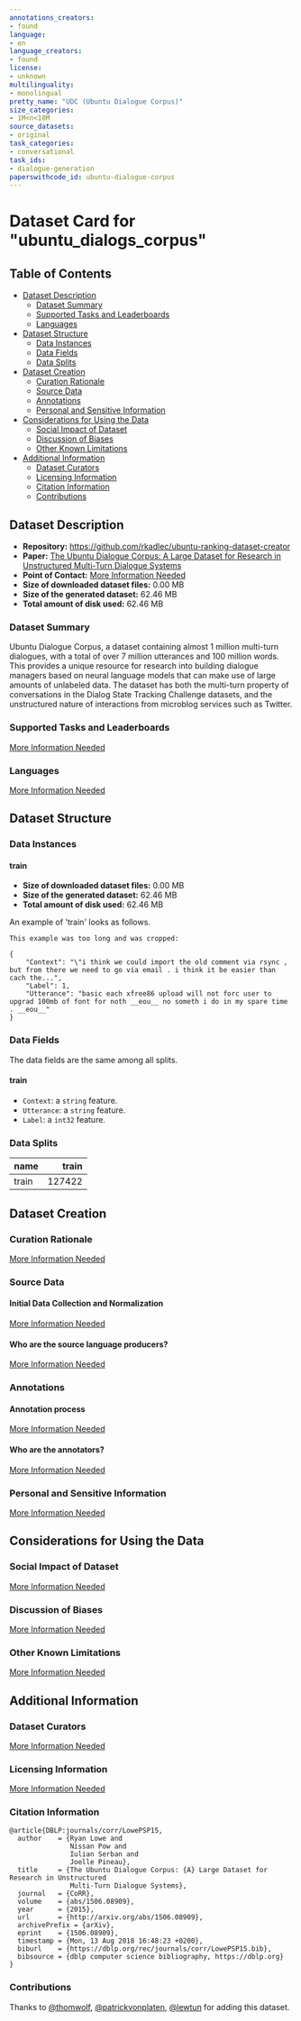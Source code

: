 ```yaml
---
annotations_creators:
- found
language:
- en
language_creators:
- found
license:
- unknown
multilinguality:
- monolingual
pretty_name: "UDC (Ubuntu Dialogue Corpus)"
size_categories:
- 1M<n<10M
source_datasets:
- original
task_categories:
- conversational
task_ids:
- dialogue-generation
paperswithcode_id: ubuntu-dialogue-corpus
---
```


# Dataset Card for "ubuntu_dialogs_corpus"

## Table of Contents
- [Dataset Description](#dataset-description)
  - [Dataset Summary](#dataset-summary)
  - [Supported Tasks and Leaderboards](#supported-tasks-and-leaderboards)
  - [Languages](#languages)
- [Dataset Structure](#dataset-structure)
  - [Data Instances](#data-instances)
  - [Data Fields](#data-fields)
  - [Data Splits](#data-splits)
- [Dataset Creation](#dataset-creation)
  - [Curation Rationale](#curation-rationale)
  - [Source Data](#source-data)
  - [Annotations](#annotations)
  - [Personal and Sensitive Information](#personal-and-sensitive-information)
- [Considerations for Using the Data](#considerations-for-using-the-data)
  - [Social Impact of Dataset](#social-impact-of-dataset)
  - [Discussion of Biases](#discussion-of-biases)
  - [Other Known Limitations](#other-known-limitations)
- [Additional Information](#additional-information)
  - [Dataset Curators](#dataset-curators)
  - [Licensing Information](#licensing-information)
  - [Citation Information](#citation-information)
  - [Contributions](#contributions)

## Dataset Description

- **Repository:** https://github.com/rkadlec/ubuntu-ranking-dataset-creator
- **Paper:** [The Ubuntu Dialogue Corpus: A Large Dataset for Research in Unstructured Multi-Turn Dialogue Systems](https://arxiv.org/abs/1506.08909)
- **Point of Contact:** [More Information Needed](https://github.com/huggingface/datasets/blob/master/CONTRIBUTING.md#how-to-contribute-to-the-dataset-cards)
- **Size of downloaded dataset files:** 0.00 MB
- **Size of the generated dataset:** 62.46 MB
- **Total amount of disk used:** 62.46 MB

### Dataset Summary

Ubuntu Dialogue Corpus, a dataset containing almost 1 million multi-turn dialogues, with a total of over 7 million utterances and 100 million words. This provides a unique resource for research into building dialogue managers based on neural language models that can make use of large amounts of unlabeled data. The dataset has both the multi-turn property of conversations in the Dialog State Tracking Challenge datasets, and the unstructured nature of interactions from microblog services such as Twitter.

### Supported Tasks and Leaderboards

[More Information Needed](https://github.com/huggingface/datasets/blob/master/CONTRIBUTING.md#how-to-contribute-to-the-dataset-cards)

### Languages

[More Information Needed](https://github.com/huggingface/datasets/blob/master/CONTRIBUTING.md#how-to-contribute-to-the-dataset-cards)

## Dataset Structure

### Data Instances

#### train

- **Size of downloaded dataset files:** 0.00 MB
- **Size of the generated dataset:** 62.46 MB
- **Total amount of disk used:** 62.46 MB

An example of 'train' looks as follows.
```
This example was too long and was cropped:

{
    "Context": "\"i think we could import the old comment via rsync , but from there we need to go via email . i think it be easier than cach the...",
    "Label": 1,
    "Utterance": "basic each xfree86 upload will not forc user to upgrad 100mb of font for noth __eou__ no someth i do in my spare time . __eou__"
}
```

### Data Fields

The data fields are the same among all splits.

#### train
- `Context`: a `string` feature.
- `Utterance`: a `string` feature.
- `Label`: a `int32` feature.

### Data Splits

|name |train |
|-----|-----:|
|train|127422|

## Dataset Creation

### Curation Rationale

[More Information Needed](https://github.com/huggingface/datasets/blob/master/CONTRIBUTING.md#how-to-contribute-to-the-dataset-cards)

### Source Data

#### Initial Data Collection and Normalization

[More Information Needed](https://github.com/huggingface/datasets/blob/master/CONTRIBUTING.md#how-to-contribute-to-the-dataset-cards)

#### Who are the source language producers?

[More Information Needed](https://github.com/huggingface/datasets/blob/master/CONTRIBUTING.md#how-to-contribute-to-the-dataset-cards)

### Annotations

#### Annotation process

[More Information Needed](https://github.com/huggingface/datasets/blob/master/CONTRIBUTING.md#how-to-contribute-to-the-dataset-cards)

#### Who are the annotators?

[More Information Needed](https://github.com/huggingface/datasets/blob/master/CONTRIBUTING.md#how-to-contribute-to-the-dataset-cards)

### Personal and Sensitive Information

[More Information Needed](https://github.com/huggingface/datasets/blob/master/CONTRIBUTING.md#how-to-contribute-to-the-dataset-cards)

## Considerations for Using the Data

### Social Impact of Dataset

[More Information Needed](https://github.com/huggingface/datasets/blob/master/CONTRIBUTING.md#how-to-contribute-to-the-dataset-cards)

### Discussion of Biases

[More Information Needed](https://github.com/huggingface/datasets/blob/master/CONTRIBUTING.md#how-to-contribute-to-the-dataset-cards)

### Other Known Limitations

[More Information Needed](https://github.com/huggingface/datasets/blob/master/CONTRIBUTING.md#how-to-contribute-to-the-dataset-cards)

## Additional Information

### Dataset Curators

[More Information Needed](https://github.com/huggingface/datasets/blob/master/CONTRIBUTING.md#how-to-contribute-to-the-dataset-cards)

### Licensing Information

[More Information Needed](https://github.com/huggingface/datasets/blob/master/CONTRIBUTING.md#how-to-contribute-to-the-dataset-cards)

### Citation Information

```
@article{DBLP:journals/corr/LowePSP15,
  author    = {Ryan Lowe and
               Nissan Pow and
               Iulian Serban and
               Joelle Pineau},
  title     = {The Ubuntu Dialogue Corpus: {A} Large Dataset for Research in Unstructured
               Multi-Turn Dialogue Systems},
  journal   = {CoRR},
  volume    = {abs/1506.08909},
  year      = {2015},
  url       = {http://arxiv.org/abs/1506.08909},
  archivePrefix = {arXiv},
  eprint    = {1506.08909},
  timestamp = {Mon, 13 Aug 2018 16:48:23 +0200},
  biburl    = {https://dblp.org/rec/journals/corr/LowePSP15.bib},
  bibsource = {dblp computer science bibliography, https://dblp.org}
}
```


### Contributions

Thanks to [@thomwolf](https://github.com/thomwolf), [@patrickvonplaten](https://github.com/patrickvonplaten), [@lewtun](https://github.com/lewtun) for adding this dataset.
